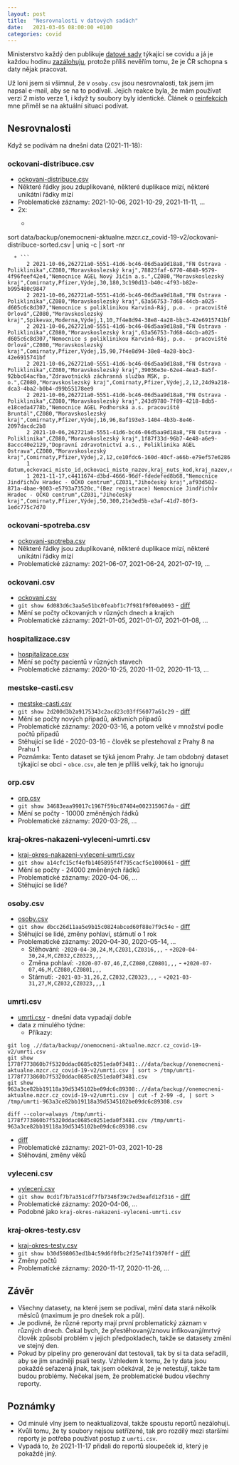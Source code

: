 ```yaml
---
layout: post
title:  "Nesrovnalosti v datových sadách"
date:   2021-03-05 08:00:00 +0100
categories: covid
---
```


Ministerstvo každý den publikuje [datové sady](https://onemocneni-aktualne.mzcr.cz/api/v2/covid-19) týkající se covidu a já je každou hodinu [zazálohuju](https://gitlab.com/martin.majlis/covid-19-data), protože příliš nevěřím tomu, že je ČR schopna s daty nějak pracovat.

Už loni jsem si všimnul, že v `osoby.csv` jsou nesrovnalosti, tak jsem jim napsal e-mail, aby se na to podívali. Jejich reakce byla, že mám používat verzi 2 místo verze 1, i když ty soubory byly identické. Článek o [reinfekcích](https://www.seznamzpravy.cz/clanek/preziti-covidu-chrani-ale-mene-nez-se-zdalo-reinfekci-je-radove-vice-180447) mne přiměl se na aktuální situaci podívat.

## Nesrovnalosti

Když se podívám na dnešní data (2021-11-18):

### ockovani-distribuce.csv ###

* [ockovani-distribuce.csv](https://gitlab.com/martin.majlis/covid-19-data/-/commit/8f2f21f713f9fbfe3425a38048d9ab3391853b58)
* Některé řádky jsou zduplikované, některé duplikace mizí, některé unikátní řádky mizí
* Problematické záznamy: 2021-10-06, 2021-10-29, 2021-11-11, ...
* 2x:
  * ```
sort data/backup/onemocneni-aktualne.mzcr.cz_covid-19-v2/ockovani-distribuce-sorted.csv | uniq -c | sort -nr
```
  * ```
      2 2021-10-06,262721a0-5551-41d6-bc46-06d5aa9d18a8,"FN Ostrava - Poliklinika",CZ080,"Moravskoslezský kraj",78823faf-6770-4848-9579-4f96feef42e4,"Nemocnice AGEL Nový Jičín a.s.",CZ080,"Moravskoslezský kraj",Comirnaty,Pfizer,Výdej,30,180,3c190d13-b40c-4f93-b82e-b995480c9847
      2 2021-10-06,262721a0-5551-41d6-bc46-06d5aa9d18a8,"FN Ostrava - Poliklinika",CZ080,"Moravskoslezský kraj",63a56753-7d68-44cb-a025-d605c6c8d307,"Nemocnice s poliklinikou Karviná-Ráj, p.o. - pracoviště Orlová",CZ080,"Moravskoslezský kraj",Spikevax,Moderna,Výdej,1,10,7f4e8d94-38e8-4a28-bbc3-42e6915741bf
      2 2021-10-06,262721a0-5551-41d6-bc46-06d5aa9d18a8,"FN Ostrava - Poliklinika",CZ080,"Moravskoslezský kraj",63a56753-7d68-44cb-a025-d605c6c8d307,"Nemocnice s poliklinikou Karviná-Ráj, p.o. - pracoviště Orlová",CZ080,"Moravskoslezský kraj",Comirnaty,Pfizer,Výdej,15,90,7f4e8d94-38e8-4a28-bbc3-42e6915741bf
      2 2021-10-06,262721a0-5551-41d6-bc46-06d5aa9d18a8,"FN Ostrava - Poliklinika",CZ080,"Moravskoslezský kraj",39036e3e-62e4-4ea3-8a5f-92bbc64acfba,"Zdravotnická záchranná služba MSK, p. o.",CZ080,"Moravskoslezský kraj",Comirnaty,Pfizer,Výdej,2,12,24d9a218-dca3-4ba2-b0b4-d99b55178ee9
      2 2021-10-06,262721a0-5551-41d6-bc46-06d5aa9d18a8,"FN Ostrava - Poliklinika",CZ080,"Moravskoslezský kraj",243d9780-7f89-4218-8db5-e18ceda4778b,"Nemocnice AGEL Podhorská a.s. pracoviště Bruntál",CZ080,"Moravskoslezský kraj",Comirnaty,Pfizer,Výdej,16,96,8af193e3-1404-4b3b-8e46-2097dacdc2b8
      2 2021-10-06,262721a0-5551-41d6-bc46-06d5aa9d18a8,"FN Ostrava - Poliklinika",CZ080,"Moravskoslezský kraj",1f87f33d-96b7-4e48-a6e9-8accc40e2129,"Dopravní zdravotnictví a.s., Poliklinika AGEL Ostrava",CZ080,"Moravskoslezský kraj",Comirnaty,Pfizer,Výdej,2,12,ce10fdc6-160d-40cf-a66b-e79ef57e6286
      1 datum,ockovaci_misto_id,ockovaci_misto_nazev,kraj_nuts_kod,kraj_nazev,cilove_ockovaci_misto_id,cilove_ockovaci_misto_nazev,cilovy_kraj_kod,cilovy_kraj_nazev,ockovaci_latka,vyrobce,akce,pocet_ampulek,pocet_davek,distribuce_id
      1 2021-11-17,c4411674-d3bd-4666-96df-fdedefed8b68,"Nemocnice Jindřichův Hradec - OČKO centrum",CZ031,"Jihočeský kraj",af93d502-871a-4bae-9003-e5793a73520c,"(Bez registrace) Nemocnice Jindřichův Hradec - OČKO centrum",CZ031,"Jihočeský kraj",Comirnaty,Pfizer,Výdej,50,300,21e3ed5b-e3af-41d7-80f3-1edc775c7d70
```

### ockovani-spotreba.csv ###

* [ockovani-spotreba.csv](https://gitlab.com/martin.majlis/covid-19-data/-/commit/a102cd87eee8cf8da934c827447f13afd58c0b00)
* Některé řádky jsou zduplikované, některé duplikace mizí, některé unikátní řádky mizí
* Problematické záznamy: 2021-06-07, 2021-06-24, 2021-07-19, ...

### ockovani.csv ###

* [ockovani.csv](https://gitlab.com/martin.majlis/covid-19-data/-/commit/6d083d6c3aa5e51bc0feabf1c7f981f9f00a0093)
* `git show 6d083d6c3aa5e51bc0feabf1c7f981f9f00a0093` - [diff](/assets/2021-11-18-6d083d6c3aa5e51bc0feabf1c7f981f9f00a0093.html)
* Mění se počty očkovaných v různých dnech a krajích
* Problematické záznamy: 2021-01-05, 2021-01-07, 2021-01-08, ...

### hospitalizace.csv ###

* [hospitalizace.csv](https://gitlab.com/martin.majlis/covid-19-data/-/commit/49986dd182c704f62e02d39815d49210783164d5)
* Mění se počty pacientů v různých stavech
* Problematické záznamy: 2020-10-25, 2020-11-02, 2020-11-13, ...

### mestske-casti.csv ###

* [mestske-casti.csv](https://gitlab.com/martin.majlis/covid-19-data/-/commit/2d200d3b2a9175343c2acd23c03ff56077a61c29)
* `git show 2d200d3b2a9175343c2acd23c03ff56077a61c29` - [diff](/assets/2021-11-18-2d200d3b2a9175343c2acd23c03ff56077a61c29.html)
* Mění se počty nových případů, aktivních případů
* Problematické záznamy: 2020-03-16, a potom velké v množství podle počtů případů
* Stěhující se lidé - 2020-03-16 - člověk se přestehoval z Prahy 8 na Prahu 1
* Poznámka: Tento dataset se týká jenom Prahy. Je tam obdobný dataset týkající se obci - `obce.csv`, ale ten je příliš velký, tak ho ignoruju

### orp.csv ###

* [orp.csv](https://gitlab.com/martin.majlis/covid-19-data/-/commit/34683eaa99017c1967f59bc87404e002315067da)
* `git show 34683eaa99017c1967f59bc87404e002315067da` - [diff](/assets/2021-11-18-34683eaa99017c1967f59bc87404e002315067da.html)
* Mění se počty - 10000 změněných řádků
* Problematické záznamy: 2020-03-28, ...

### kraj-okres-nakazeni-vyleceni-umrti.csv ###

* [kraj-okres-nakazeni-vyleceni-umrti.csv](https://gitlab.com/martin.majlis/covid-19-data/-/commit/a14cfc15cf4efb1405895f4f795cacf5e1000661)
* `git show a14cfc15cf4efb1405895f4f795cacf5e1000661` - [diff](/assets/2021-11-18-a14cfc15cf4efb1405895f4f795cacf5e1000661.html)
* Mění se počty - 24000 změněných řádků
* Problematické záznamy: 2020-04-06, ...
* Stěhující se lidé?

### osoby.csv ###

* [osoby.csv](https://gitlab.com/martin.majlis/covid-19-data/-/commit/dbcc26d11aa5e9b15c0824abced60f88e7f9c54e)
* `git show dbcc26d11aa5e9b15c0824abced60f88e7f9c54e` - [diff](/assets/2021-11-18-dbcc26d11aa5e9b15c0824abced60f88e7f9c54e.html)
* Stěhující se lidé, změny pohlaví, stárnutí o 1 rok
* Problematické záznamy: 2020-04-30, 2020-05-14, ...
  * Stěhování: `-2020-04-30,24,M,CZ031,CZ0316,,,` - `+2020-04-30,24,M,CZ032,CZ0323,,,`
  * Změna pohlaví: `-2020-07-07,46,Z,CZ080,CZ0801,,,` - `+2020-07-07,46,M,CZ080,CZ0801,,,`
  * Stárnutí: `-2021-03-31,26,Z,CZ032,CZ0323,,,` - `+2021-03-31,27,M,CZ032,CZ0323,,,1`
  
### umrti.csv ###

* [umrti.csv](https://gitlab.com/martin.majlis/covid-19-data/-/commit/bfe7f962f7391c9b7b1baf99c635d33c0bf4814c) - dnešní data vypadají dobře
* data z minulého týdne: 
  * Příkazy: 

``` 
git log .//data/backup//onemocneni-aktualne.mzcr.cz_covid-19-v2/umrti.csv
git show 1778f773860b7f5320ddac0685c0251eda0f3481:.//data/backup//onemocneni-aktualne.mzcr.cz_covid-19-v2/umrti.csv | sort > /tmp/umrti-1778f773860b7f5320ddac0685c0251eda0f3481.csv  
git show 963a3ce82bb19118a39d5345102be09dc6c89308:.//data/backup//onemocneni-aktualne.mzcr.cz_covid-19-v2/umrti.csv | cut -f 2-99 -d, | sort > /tmp/umrti-963a3ce82bb19118a39d5345102be09dc6c89308.csv

diff --color=always /tmp/umrti-1778f773860b7f5320ddac0685c0251eda0f3481.csv /tmp/umrti-963a3ce82bb19118a39d5345102be09dc6c89308.csv
```
* [diff](/assets/2021-11-18-1778f773860b7f5320ddac0685c0251eda0f3481-963a3ce82bb19118a39d5345102be09dc6c89308.html)
* Problematické záznamy: 2021-01-03, 2021-10-28
* Stěhování, změny věků

### vyleceni.csv ###

* [vyleceni.csv](https://gitlab.com/martin.majlis/covid-19-data/-/commit/0cd1f7b7a351cdf7fb7346f39c7ed3eafd12f316)
* `git show 0cd1f7b7a351cdf7fb7346f39c7ed3eafd12f316` - [diff](/assets/2021-11-18-0cd1f7b7a351cdf7fb7346f39c7ed3eafd12f316.html)
* Problematické záznamy: 2020-04-06, ...
* Podobné jako `kraj-okres-nakazeni-vyleceni-umrti.csv`

### kraj-okres-testy.csv ###

* [kraj-okres-testy.csv](https://gitlab.com/martin.majlis/covid-19-data/-/commit/b30d598063ed1b4c59d6f0fbc2f25e741f3970ff)
* `git show b30d598063ed1b4c59d6f0fbc2f25e741f3970ff` - [diff](/assets/2021-11-18-b30d598063ed1b4c59d6f0fbc2f25e741f3970ff.html)
* Změny počtů
* Problematické záznamy: 2020-11-17, 2020-11-26, ...


## Závěr

* Všechny datasety, na které jsem se podíval, mění data stará několik měsíců (maximum je pro dnešek rok a půl).
* Je podivné, že různé reporty mají první problematický záznam v různých dnech. Čekal bych, že přestěhovaný/znovu infikovaný/mrtvý člověk způsobí problém v jejich předpokladech, takže se datasety změní ve stejný den.
* Pokud by pipeliny pro generování dat testovali, tak by si ta data seřadili, aby se jim snadněji psali testy. Vzhledem k tomu, že ty data jsou pokaždé seřazená jinak, tak jsem očekával, že je netestují, takže tam budou problémy. Nečekal jsem, že problematické budou všechny reporty.


## Poznámky

* Od minulé vlny jsem to neaktualizoval, takže spoustu reportů nezálohuji.
* Kvůli tomu, že ty soubory nejsou setřízené, tak pro rozdílý mezi staršími reporty je potřeba používat postup z `umrti.csv`.
* Vypadá to, že 2021-11-17 přidali do reportů sloupeček id, který je pokaždé jiný.


